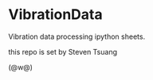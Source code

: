 # VibrationData
Vibration data processing ipython sheets. 

this repo is set by Steven Tsuang

(@w@)